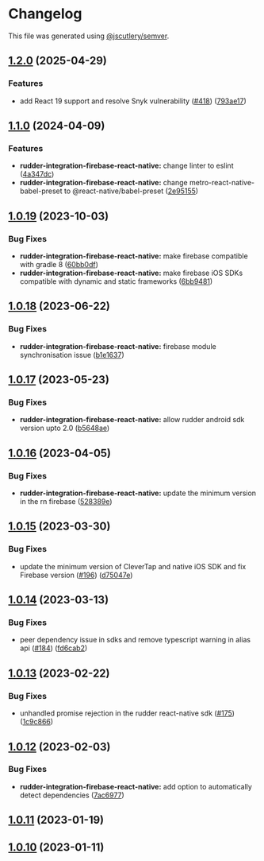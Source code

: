 # Changelog

This file was generated using [@jscutlery/semver](https://github.com/jscutlery/semver).

## [1.2.0](https://github.com/rudderlabs/rudder-sdk-react-native/compare/rudder-integration-firebase-react-native@1.1.0...rudder-integration-firebase-react-native@1.2.0) (2025-04-29)


### Features

* add React 19 support and resolve Snyk vulnerability ([#418](https://github.com/rudderlabs/rudder-sdk-react-native/issues/418)) ([793ae17](https://github.com/rudderlabs/rudder-sdk-react-native/commit/793ae17076d8f69404877eec07fea1b49c3ce304))

## [1.1.0](https://github.com/rudderlabs/rudder-sdk-react-native/compare/rudder-integration-firebase-react-native@1.0.19...rudder-integration-firebase-react-native@1.1.0) (2024-04-09)


### Features

* **rudder-integration-firebase-react-native:** change linter to eslint ([4a347dc](https://github.com/rudderlabs/rudder-sdk-react-native/commit/4a347dc8498e3ff555bc5ebc01e8827000da7769))
* **rudder-integration-firebase-react-native:** change metro-react-native-babel-preset to @react-native/babel-preset ([2e95155](https://github.com/rudderlabs/rudder-sdk-react-native/commit/2e9515514606979d11f6a29b3d0db1c6e2f12e39))

## [1.0.19](https://github.com/rudderlabs/rudder-sdk-react-native/compare/rudder-integration-firebase-react-native@1.0.18...rudder-integration-firebase-react-native@1.0.19) (2023-10-03)


### Bug Fixes

* **rudder-integration-firebase-react-native:** make firebase compatible with gradle 8 ([60bb0df](https://github.com/rudderlabs/rudder-sdk-react-native/commit/60bb0dfea23bc43c67131f986ccf50a6046960bb))
* **rudder-integration-firebase-react-native:** make firebase iOS SDKs compatible with dynamic and static frameworks ([6bb9481](https://github.com/rudderlabs/rudder-sdk-react-native/commit/6bb94817f3d94d102df2edf2bb3bead16ebc3015))

## [1.0.18](https://github.com/rudderlabs/rudder-sdk-react-native/compare/rudder-integration-firebase-react-native@1.0.17...rudder-integration-firebase-react-native@1.0.18) (2023-06-22)


### Bug Fixes

* **rudder-integration-firebase-react-native:** firebase module synchronisation issue ([b1e1637](https://github.com/rudderlabs/rudder-sdk-react-native/commit/b1e16371cd9a06b910b5a4d9fdc3d9cd61905bfa))

## [1.0.17](https://github.com/rudderlabs/rudder-sdk-react-native/compare/rudder-integration-firebase-react-native@1.0.16...rudder-integration-firebase-react-native@1.0.17) (2023-05-23)


### Bug Fixes

* **rudder-integration-firebase-react-native:** allow rudder android sdk version upto 2.0 ([b5648ae](https://github.com/rudderlabs/rudder-sdk-react-native/commit/b5648ae89f2b855c39d3b78e2546c85582484414))

## [1.0.16](https://github.com/rudderlabs/rudder-sdk-react-native/compare/rudder-integration-firebase-react-native@1.0.15...rudder-integration-firebase-react-native@1.0.16) (2023-04-05)


### Bug Fixes

* **rudder-integration-firebase-react-native:** update the minimum version in the rn firebase ([528389e](https://github.com/rudderlabs/rudder-sdk-react-native/commit/528389ed18c38f97eb34823dc89204573a9875a1))

## [1.0.15](https://github.com/rudderlabs/rudder-sdk-react-native/compare/rudder-integration-firebase-react-native@1.0.14...rudder-integration-firebase-react-native@1.0.15) (2023-03-30)


### Bug Fixes

* update the minimum version of CleverTap and native iOS SDK and fix Firebase version ([#196](https://github.com/rudderlabs/rudder-sdk-react-native/issues/196)) ([d75047e](https://github.com/rudderlabs/rudder-sdk-react-native/commit/d75047e170ab7d74fea6b2f7a32bead23a15bace))

## [1.0.14](https://github.com/rudderlabs/rudder-sdk-react-native/compare/rudder-integration-firebase-react-native@1.0.13...rudder-integration-firebase-react-native@1.0.14) (2023-03-13)


### Bug Fixes

* peer dependency issue in sdks and remove typescript warning in alias api ([#184](https://github.com/rudderlabs/rudder-sdk-react-native/issues/184)) ([fd6cab2](https://github.com/rudderlabs/rudder-sdk-react-native/commit/fd6cab262d1cba21dfd7129caa1a53d614cb7783))

## [1.0.13](https://github.com/rudderlabs/rudder-sdk-react-native/compare/rudder-integration-firebase-react-native@1.0.12...rudder-integration-firebase-react-native@1.0.13) (2023-02-22)


### Bug Fixes

* unhandled promise rejection in the rudder react-native sdk ([#175](https://github.com/rudderlabs/rudder-sdk-react-native/issues/175)) ([1c9c866](https://github.com/rudderlabs/rudder-sdk-react-native/commit/1c9c866dfd59ef751075ccbcbece36efd891d50b))

## [1.0.12](https://github.com/rudderlabs/rudder-sdk-react-native/compare/rudder-integration-firebase-react-native@1.0.11...rudder-integration-firebase-react-native@1.0.12) (2023-02-03)


### Bug Fixes

* **rudder-integration-firebase-react-native:** add option to automatically detect dependencies ([7ac6977](https://github.com/rudderlabs/rudder-sdk-react-native/commit/7ac6977cd58b8ebb484ef37b420df6f67770360a))

## [1.0.11](https://github.com/rudderlabs/rudder-sdk-react-native/compare/rudder-integration-firebase-react-native@1.0.10...rudder-integration-firebase-react-native@1.0.11) (2023-01-19)

## [1.0.10](https://github.com/rudderlabs/rudder-sdk-react-native/compare/rudder-integration-firebase-react-native-1.0.9...rudder-integration-firebase-react-native-1.0.10) (2023-01-11)
